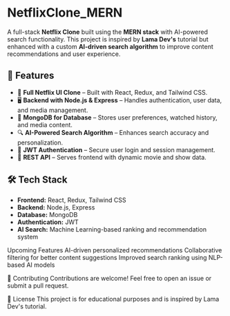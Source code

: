 # NetflixClone_MERN  

A full-stack **Netflix Clone** built using the **MERN stack** with AI-powered search functionality. This project is inspired by **Lama Dev's** tutorial but enhanced with a custom **AI-driven search algorithm** to improve content recommendations and user experience.  

## 🚀 Features  
- 🎥 **Full Netflix UI Clone** – Built with React, Redux, and Tailwind CSS.  
- 🖥️ **Backend with Node.js & Express** – Handles authentication, user data, and media management.  
- 💾 **MongoDB for Database** – Stores user preferences, watched history, and media content.  
- 🔍 **AI-Powered Search Algorithm** – Enhances search accuracy and personalization.  
- 🔐 **JWT Authentication** – Secure user login and session management.  
- 📡 **REST API** – Serves frontend with dynamic movie and show data.  

## 🛠️ Tech Stack  
- **Frontend:** React, Redux, Tailwind CSS  
- **Backend:** Node.js, Express  
- **Database:** MongoDB  
- **Authentication:** JWT  
- **AI Search:** Machine Learning-based ranking and recommendation system  



Upcoming Features
AI-driven personalized recommendations
Collaborative filtering for better content suggestions
Improved search ranking using NLP-based AI models

🤝 Contributing
Contributions are welcome! Feel free to open an issue or submit a pull request.

📜 License
This project is for educational purposes and is inspired by Lama Dev's tutorial.


